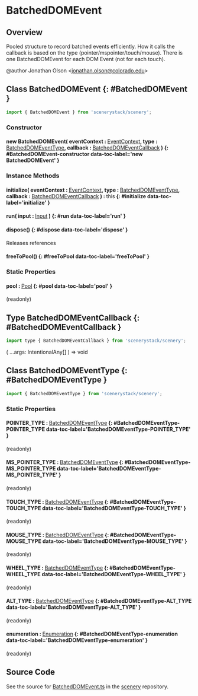 # BatchedDOMEvent

## Overview

Pooled structure to record batched events efficiently. How it calls the callback is based on the type
(pointer/mspointer/touch/mouse). There is one BatchedDOMEvent for each DOM Event (not for each touch).

@author Jonathan Olson &lt;jonathan.olson@colorado.edu&gt;

## Class BatchedDOMEvent {: #BatchedDOMEvent }


```js
import { BatchedDOMEvent } from 'scenerystack/scenery';
```
### Constructor

#### new BatchedDOMEvent( eventContext : <span style="font-weight: 400;">[EventContext](../scenery/EventContext.md)</span>, type : <span style="font-weight: 400;">[BatchedDOMEventType](../scenery/BatchedDOMEvent.md#BatchedDOMEventType)</span>, callback : <span style="font-weight: 400;">[BatchedDOMEventCallback](../scenery/BatchedDOMEvent.md#BatchedDOMEventCallback)</span> ) {: #BatchedDOMEvent-constructor data-toc-label='new BatchedDOMEvent' }

### Instance Methods

#### initialize( eventContext : <span style="font-weight: 400;">[EventContext](../scenery/EventContext.md)</span>, type : <span style="font-weight: 400;">[BatchedDOMEventType](../scenery/BatchedDOMEvent.md#BatchedDOMEventType)</span>, callback : <span style="font-weight: 400;">[BatchedDOMEventCallback](../scenery/BatchedDOMEvent.md#BatchedDOMEventCallback)</span> ) : <span style="font-weight: 400;"><span style="color: hsla(calc(var(--md-hue) + 180deg),80%,40%,1);">this</span></span> {: #initialize data-toc-label='initialize' }

#### run( input : <span style="font-weight: 400;">[Input](../scenery/Input.md)</span> ) {: #run data-toc-label='run' }

#### dispose() {: #dispose data-toc-label='dispose' }

Releases references

#### freeToPool() {: #freeToPool data-toc-label='freeToPool' }

### Static Properties

#### pool : <span style="font-weight: 400;">[Pool](../phet-core/Pool.md)</span> {: #pool data-toc-label='pool' }

(readonly)



## Type BatchedDOMEventCallback {: #BatchedDOMEventCallback }


```js
import type { BatchedDOMEventCallback } from 'scenerystack/scenery';
```


( ...args: IntentionalAny[] ) =&gt; <span style="color: hsla(calc(var(--md-hue) + 180deg),80%,40%,1);">void</span>



## Class BatchedDOMEventType {: #BatchedDOMEventType }


```js
import { BatchedDOMEventType } from 'scenerystack/scenery';
```
### Static Properties

#### POINTER_TYPE : <span style="font-weight: 400;">[BatchedDOMEventType](../scenery/BatchedDOMEvent.md#BatchedDOMEventType)</span> {: #BatchedDOMEventType-POINTER_TYPE data-toc-label='BatchedDOMEventType-POINTER_TYPE' }

(readonly)

#### MS_POINTER_TYPE : <span style="font-weight: 400;">[BatchedDOMEventType](../scenery/BatchedDOMEvent.md#BatchedDOMEventType)</span> {: #BatchedDOMEventType-MS_POINTER_TYPE data-toc-label='BatchedDOMEventType-MS_POINTER_TYPE' }

(readonly)

#### TOUCH_TYPE : <span style="font-weight: 400;">[BatchedDOMEventType](../scenery/BatchedDOMEvent.md#BatchedDOMEventType)</span> {: #BatchedDOMEventType-TOUCH_TYPE data-toc-label='BatchedDOMEventType-TOUCH_TYPE' }

(readonly)

#### MOUSE_TYPE : <span style="font-weight: 400;">[BatchedDOMEventType](../scenery/BatchedDOMEvent.md#BatchedDOMEventType)</span> {: #BatchedDOMEventType-MOUSE_TYPE data-toc-label='BatchedDOMEventType-MOUSE_TYPE' }

(readonly)

#### WHEEL_TYPE : <span style="font-weight: 400;">[BatchedDOMEventType](../scenery/BatchedDOMEvent.md#BatchedDOMEventType)</span> {: #BatchedDOMEventType-WHEEL_TYPE data-toc-label='BatchedDOMEventType-WHEEL_TYPE' }

(readonly)

#### ALT_TYPE : <span style="font-weight: 400;">[BatchedDOMEventType](../scenery/BatchedDOMEvent.md#BatchedDOMEventType)</span> {: #BatchedDOMEventType-ALT_TYPE data-toc-label='BatchedDOMEventType-ALT_TYPE' }

(readonly)

#### enumeration : <span style="font-weight: 400;">[Enumeration](../phet-core/Enumeration.md)</span> {: #BatchedDOMEventType-enumeration data-toc-label='BatchedDOMEventType-enumeration' }

(readonly)



## Source Code

See the source for [BatchedDOMEvent.ts](https://github.com/phetsims/scenery/blob/main/js/input/BatchedDOMEvent.ts) in the [scenery](https://github.com/phetsims/scenery) repository.
